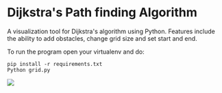 # Dijkstra's Path finding Algorithm
A visualization tool for Dijkstra's algorithm using Python. 
Features include the ability to add obstacles, change grid size and set start and end. 

To run the program open your virtualenv and do:
```
pip install -r requirements.txt
Python grid.py
```

![](path_finder_gif.gif)
